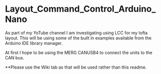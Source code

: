 # Layout_Command_Control_Arduino_Nano

As part of my YoTube channel I am investigating using LCC for my lofta layout. This will be using some of the built in examples available from the Arduino IDE library manager.

At first I hope to be using the MERG CANUSB4 to connect the units to the CAN bus.

**Please use the Wiki tab as that will be used rather than this readme.
